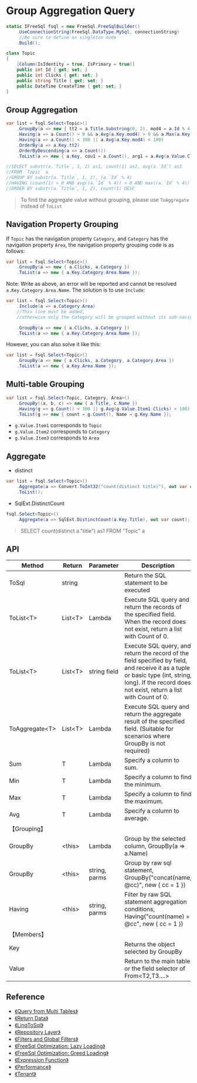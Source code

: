 # Group Aggregation Query
```csharp
static IFreeSql fsql = new FreeSql.FreeSqlBuilder()
    .UseConnectionString(FreeSql.DataType.MySql, connectionString)
     //Be sure to define as singleton mode
    .Build(); 

class Topic 
{
    [Column(IsIdentity = true, IsPrimary = true)]
    public int Id { get; set; }
    public int Clicks { get; set; }
    public string Title { get; set; }
    public DateTime CreateTime { get; set; }
}
```

## Group Aggregation

```csharp
var list = fsql.Select<Topic>()
    .GroupBy(a => new { tt2 = a.Title.Substring(0, 2), mod4 = a.Id % 4 })
    .Having(a => a.Count() > 0 && a.Avg(a.Key.mod4) > 0 && a.Max(a.Key.mod4) > 0)
    .Having(a => a.Count() < 300 || a.Avg(a.Key.mod4) < 100)
    .OrderBy(a => a.Key.tt2)
    .OrderByDescending(a => a.Count())
    .ToList(a => new { a.Key, cou1 = a.Count(), arg1 = a.Avg(a.Value.Clicks) });

//SELECT substr(a.`Title`, 1, 2) as1, count(1) as2, avg(a.`Id`) as3 
//FROM `Topic` a 
//GROUP BY substr(a.`Title`, 1, 2), (a.`Id` % 4) 
//HAVING (count(1) > 0 AND avg((a.`Id` % 4)) > 0 AND max((a.`Id` % 4)) > 0) AND (count(1) < 300 OR avg((a.`Id` % 4)) < 100) 
//ORDER BY substr(a.`Title`, 1, 2), count(1) DESC
```

> To find the aggregate value without grouping, please use `ToAggregate` instead of `ToList`

## Navigation Property Grouping

If `Topic` has the navigation property `Category`, and `Category` has the navigation property `Area`, the navigation property grouping code is as follows:

```csharp
var list = fsql.Select<Topic>()
    .GroupBy(a => new { a.Clicks, a.Category })
    .ToList(a => new { a.Key.Category.Area.Name });
```

Note: Write as above, an error will be reported and cannot be resolved `a.Key.Category.Area.Name`. The solution is to use `Include`:

```csharp
var list = fsql.Select<Topic>()
    .Include(a => a.Category.Area)
    //This line must be added, 
    //otherwise only the Category will be grouped without its sub-navigation property Area

    .GroupBy(a => new { a.Clicks, a.Category })
    .ToList(a => new { a.Key.Category.Area.Name });
```

However, you can also solve it like this:

```csharp
var list = fsql.Select<Topic>()
    .GroupBy(a => new { a.Clicks, a.Category, a.Category.Area })
    .ToList(a => new { a.Key.Area.Name });
```

## Multi-table Grouping

```csharp
var list = fsql.Select<Topic, Category, Area>()
    .GroupBy((a, b, c) => new { a.Title, c.Name })
    .Having(g => g.Count() < 300 || g.Avg(g.Value.Item1.Clicks) < 100)
    .ToList(g => new { count = g.Count(), Name = g.Key.Name });
```

- `g.Value.Item1` corresponds to `Topic`
- `g.Value.Item2` corresponds to `Category`
- `g.Value.Item3` corresponds to `Area`

## Aggregate

- distinct

```csharp
var list = fsql.Select<Topic>()
    .Aggregate(a => Convert.ToInt32("count(distinct title)"), out var count)
    .ToList();
```

- SqlExt.DistinctCount

```csharp
fsql.Select<Topic>()
    .Aggregate(a => SqlExt.DistinctCount(a.Key.Title), out var count);
```

> SELECT count(distinct a."title") as1 FROM "Topic" a

## API

| Method           | Return    | Parameter     | Description                                                                                                                                                                                         |
| ---------------- | --------- | ------------- | --------------------------------------------------------------------------------------------------------------------------------------------------------------------------------------------------- |
| ToSql            | string    |               | Return the SQL statement to be executed                                                                                                                                                             |
| ToList\<T\>      | List\<T\> | Lambda        | Execute SQL query and return the records of the specified field. When the record does not exist, return a list with Count of 0.                                                                     |
| ToList\<T\>      | List\<T\> | string field  | Execute SQL query, and return the record of the field specified by field, and receive it as a tuple or basic type (int, string, long). If the record does not exist, return a list with Count of 0. |
| ToAggregate\<T\> | List\<T\> | Lambda        | Execute SQL query and return the aggregate result of the specified field. (Suitable for scenarios where GroupBy is not required)                                                                    |
| Sum              | T         | Lambda        | Specify a column to sum.                                                                                                                                                                            |
| Min              | T         | Lambda        | Specify a column to find the minimum.                                                                                                                                                               |
| Max              | T         | Lambda        | Specify a column to find the maximum.                                                                                                                                                               |
| Avg              | T         | Lambda        | Specify a column to average.                                                                                                                                                                        |
| 【Grouping】     |
| GroupBy          | \<this\>  | Lambda        | Group by the selected column, GroupBy(a => a.Name)                                                                                                                                                  | GroupBy(a => new{a.Name,a.Time}) |
| GroupBy          | \<this\>  | string, parms | Group by raw sql statement, GroupBy("concat(name, @cc)", new { cc = 1 })                                                                                                                            |
| Having           | \<this\>  | string, parms | Filter by raw SQL statement aggregation conditions, Having("count(name) = @cc", new { cc = 1 })                                                                                                     |
| 【Members】      |
| Key              |           |               | Returns the object selected by GroupBy                                                                                                                                                              |
| Value            |           |               | Return to the main table or the field selector of From\<T2,T3....\>                                                                                                                                 |

## Reference

- [《Query from Multi Tables》](Query-from-Multi-Tablea)
- [《Return Data》](Return-Data)
- [《LinqToSql》](Linq-to-Sql)
- [《Repository Layer》](Repository-Layer)
- [《Filters and Global Filters》](Filters-and-Global-Filters)
- [《FreeSql Optimization: Lazy Loading》](Lazy-Loading)
- [《FreeSql Optimization: Greed Loading》](Greed-Loading)
- [《Expression Function》](Expression-Function)
- [《Performance》](Performance)
- [《Tenant》](Tenant)
